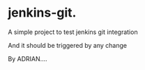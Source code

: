 # jenkins-git.

A simple project to test jenkins git integration


And it should be triggered by any change

By ADRIAN....
